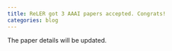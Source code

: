 ```yaml
---
title: ReLER got 3 AAAI papers accepted. Congrats!
categories: blog
---
```

The paper details will be updated.
